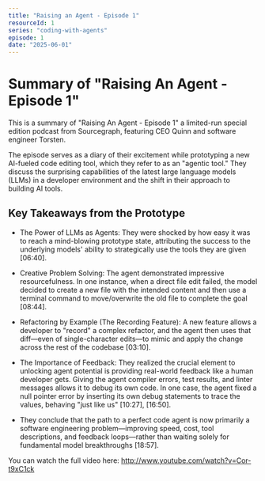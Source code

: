 ```yaml
---
title: "Raising an Agent - Episode 1"
resourceId: 1
series: "coding-with-agents"
episode: 1
date: "2025-06-01"
---
```


# Summary of "Raising An Agent - Episode 1"

This is a summary of "Raising An Agent - Episode 1" a limited-run special edition podcast from Sourcegraph, featuring CEO Quinn and software engineer Torsten.

The episode serves as a diary of their excitement while prototyping a new AI-fueled code editing tool, which they refer to as an "agentic tool." They discuss the surprising capabilities of the latest large language models (LLMs) in a developer environment and the shift in their approach to building AI tools.

## Key Takeaways from the Prototype

- The Power of LLMs as Agents: They were shocked by how easy it was to reach a mind-blowing prototype state, attributing the success to the underlying models' ability to strategically use the tools they are given [06:40].

- Creative Problem Solving: The agent demonstrated impressive resourcefulness. In one instance, when a direct file edit failed, the model decided to create a new file with the intended content and then use a terminal command to move/overwrite the old file to complete the goal [08:44].

- Refactoring by Example (The Recording Feature): A new feature allows a developer to "record" a complex refactor, and the agent then uses that diff—even of single-character edits—to mimic and apply the change across the rest of the codebase [03:10].

- The Importance of Feedback: They realized the crucial element to unlocking agent potential is providing real-world feedback like a human developer gets. Giving the agent compiler errors, test results, and linter messages allows it to debug its own code. In one case, the agent fixed a null pointer error by inserting its own debug statements to trace the values, behaving "just like us" [10:27], [16:50].

- They conclude that the path to a perfect code agent is now primarily a software engineering problem—improving speed, cost, tool descriptions, and feedback loops—rather than waiting solely for fundamental model breakthroughs [18:57].

You can watch the full video here: <http://www.youtube.com/watch?v=Cor-t9xC1ck>
